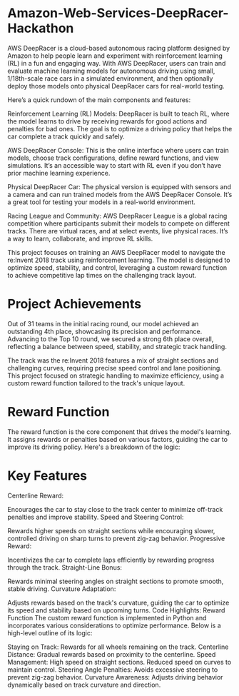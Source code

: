 # Amazon-Web-Services-DeepRacer-Hackathon
AWS DeepRacer is a cloud-based autonomous racing platform designed by Amazon to help people learn and experiment with reinforcement learning (RL) in a fun and engaging way. With AWS DeepRacer, users can train and evaluate machine learning models for autonomous driving using small, 1/18th-scale race cars in a simulated environment, and then optionally deploy those models onto physical DeepRacer cars for real-world testing.

Here’s a quick rundown of the main components and features:

Reinforcement Learning (RL) Models: DeepRacer is built to teach RL, where the model learns to drive by receiving rewards for good actions and penalties for bad ones. The goal is to optimize a driving policy that helps the car complete a track quickly and safely.

AWS DeepRacer Console: This is the online interface where users can train models, choose track configurations, define reward functions, and view simulations. It’s an accessible way to start with RL even if you don’t have prior machine learning experience.

Physical DeepRacer Car: The physical version is equipped with sensors and a camera and can run trained models from the AWS DeepRacer Console. It’s a great tool for testing your models in a real-world environment.

Racing League and Community: AWS DeepRacer League is a global racing competition where participants submit their models to compete on different tracks. There are virtual races, and at select events, live physical races. It’s a way to learn, collaborate, and improve RL skills.

This project focuses on training an AWS DeepRacer model to navigate the re:Invent 2018 track using reinforcement learning. The model is designed to optimize speed, stability, and control, leveraging a custom reward function to achieve competitive lap times on the challenging track layout.

# Project Achievements
Out of 31 teams in the initial racing round, our model achieved an outstanding 4th place, showcasing its precision and performance. Advancing to the Top 10 round, we secured a strong 6th place overall, reflecting a balance between speed, stability, and strategic track handling.

The track was the re:Invent 2018 features a mix of straight sections and challenging curves, requiring precise speed control and lane positioning. This project focused on strategic handling to maximize efficiency, using a custom reward function tailored to the track's unique layout.

# Reward Function
The reward function is the core component that drives the model's learning. It assigns rewards or penalties based on various factors, guiding the car to improve its driving policy. Here's a breakdown of the logic:

# Key Features
Centerline Reward:

Encourages the car to stay close to the track center to minimize off-track penalties and improve stability.
Speed and Steering Control:

Rewards higher speeds on straight sections while encouraging slower, controlled driving on sharp turns to prevent zig-zag behavior.
Progressive Reward:

Incentivizes the car to complete laps efficiently by rewarding progress through the track.
Straight-Line Bonus:

Rewards minimal steering angles on straight sections to promote smooth, stable driving.
Curvature Adaptation:

Adjusts rewards based on the track's curvature, guiding the car to optimize its speed and stability based on upcoming turns.
Code Highlights: Reward Function
The custom reward function is implemented in Python and incorporates various considerations to optimize performance. Below is a high-level outline of its logic:

Staying on Track: Rewards for all wheels remaining on the track.
Centerline Distance: Gradual rewards based on proximity to the centerline.
Speed Management:
High speed on straight sections.
Reduced speed on curves to maintain control.
Steering Angle Penalties: Avoids excessive steering to prevent zig-zag behavior.
Curvature Awareness: Adjusts driving behavior dynamically based on track curvature and direction.
